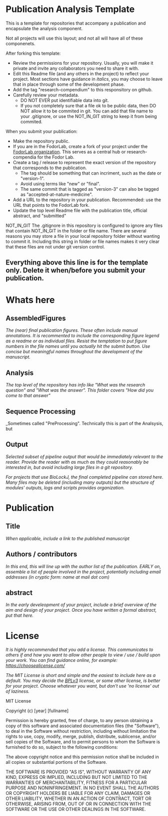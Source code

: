 # Publication Analysis Template

This is a template for repositories that accompany a publication and encapsulate the analysis component.

Not all projects will use this layout; and not all will have all of these componenets.

After forking this template:

  * Review the permissions for your repository. Usually, you will make it private and invite any collaborators you need to share it with.
  * Edit this Readme file (and any others in the project) to reflect your project. Most sections have guidance in _italics_, you may choose to leave that in place through some of the development phase.
  * Add the tag "research-compendium" to this responsitory on github.
  * Carefully review your metadata.  
    * DO NOT EVER put identifiable data into git.  
    * If you not completely sure that a file ok to be public data, then DO NOT allow it to be commited in git. You can add that file name to your .gitignore, or use the NOT_IN_GIT string to keep it from being commited.

When you submit your publication:

  * Make the repository public.
  * If you are in the FodorLab, create a fork of your project under the [FodorLab organization](https://github.com/FodorLab). This serves as a central hub or research-compendia for the Fodor Lab.
  * Create a tag / release to represent the exact version of the repository that corresponds to the publication. 
    * The tag should be something that can incriment, such as the date or "version-1".  
    * Avoid using terms like "new" or "final".
    * The same commit that is tagged as "version-3" can also be tagged as "accepted-at-nature-medicine".
  * Add a URL to the repository in your publication.  Recommended: use the URL that points to the FodorLab fork. 
  * Update the top level Readme file with the publication title, official abstract, and "submitted"

NOT_IN_GIT
The .gitignore in this repository is configured to ignore any files that contain NOT_IN_GIT in the folder or file name.  There are several reasons you may store a file in your local repository folder without wanting to commit it. Including this string in folder or file names makes it very clear that these files are not under git version control.

**Everything above this line is for the template only. Delete it when/before you submit your publication.**
---

# Whats here

## AssembledFigures

_The (near) final publication figures.  These often include manual annotations.  It is recommented to include the corresponding figure legend as a readme or as individual files.  Resist the temptation to put figure numbers in the file names until you actually hit the submit button. Use concise but meaningful names throughout the development of the manuscript._



## Analysis

_The top level of the repository has info like "What was the research question" and "What was the answer". This folder covers "How did you come to that answer"_


## Sequence Processing

_Sometimes called "PreProcessing". Technically this is part of the Analsysis, but 

## Output

_Selected subset of pipeline output that would be immediately relevant to the reader. Provide the reader with as much as they could reasonably be interested in, but avoid including large files in a git repository._

_For projects that use BioLockJ, the final completed pipeline can stored here. Many files may be deleted (including many outputs) but the structure of modules' outputs, logs and scripts provides organization._



# Publication

## Title

_When applicable, include a link to the published manuscript_



## Authors / contributors

_In this end, this will line up with the author list of the publication. EARLY on, assemble a list of people involved in the project, potentially including email addresses (in cryptic form: name at mail dot com)_



## abstract

_In the early develeopment of your project, include a brief overview of the aim and design of your project.  Once you have written a formal abstract, put that here._



# License

_It is highly recommended that you add a license. This communicates to others if and how you want to allow other people to view / use / build upon your work.  You can find guidance online, for example: https://choosealicense.com/_

_The MIT License is short and simple and the easiest to include here as a default.  You may decide the [BPLv3](https://choosealicense.com/licenses/gpl-3.0/) license, or some other license, is better for your project.  Choose whatever  you want, but don't use 'no license' out of laziness._

MIT License

Copyright (c) [year] [fullname]

Permission is hereby granted, free of charge, to any person obtaining a copy
of this software and associated documentation files (the "Software"), to deal
in the Software without restriction, including without limitation the rights
to use, copy, modify, merge, publish, distribute, sublicense, and/or sell
copies of the Software, and to permit persons to whom the Software is
furnished to do so, subject to the following conditions:

The above copyright notice and this permission notice shall be included in all
copies or substantial portions of the Software.

THE SOFTWARE IS PROVIDED "AS IS", WITHOUT WARRANTY OF ANY KIND, EXPRESS OR
IMPLIED, INCLUDING BUT NOT LIMITED TO THE WARRANTIES OF MERCHANTABILITY,
FITNESS FOR A PARTICULAR PURPOSE AND NONINFRINGEMENT. IN NO EVENT SHALL THE
AUTHORS OR COPYRIGHT HOLDERS BE LIABLE FOR ANY CLAIM, DAMAGES OR OTHER
LIABILITY, WHETHER IN AN ACTION OF CONTRACT, TORT OR OTHERWISE, ARISING FROM,
OUT OF OR IN CONNECTION WITH THE SOFTWARE OR THE USE OR OTHER DEALINGS IN THE
SOFTWARE.

